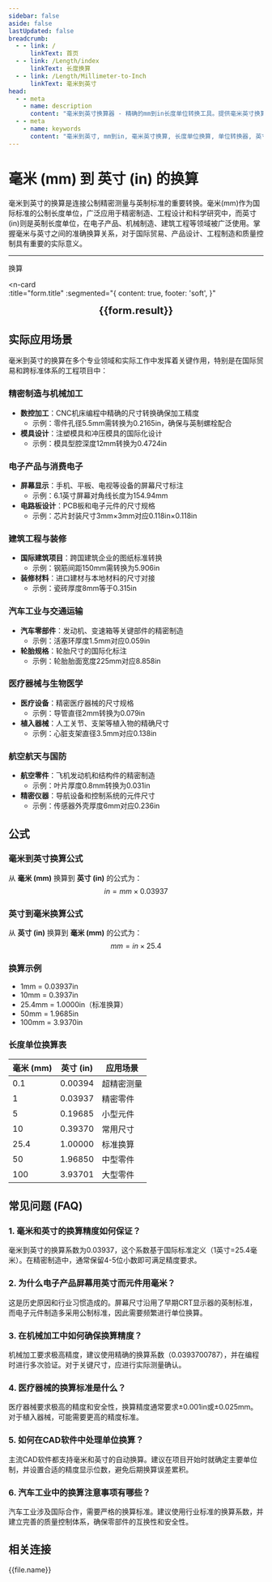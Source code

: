 ```yaml
---
sidebar: false
aside: false
lastUpdated: false
breadcrumb:
  - - link: /
      linkText: 首页
  - - link: /Length/index
      linkText: 长度换算
  - - link: /Length/Millimeter-to-Inch
      linkText: 毫米到英寸
head:
  - - meta
    - name: description
      content: "毫米到英寸换算器 - 精确的mm到in长度单位转换工具。提供毫米英寸换算公式、换算表和工程应用场景。支持在线计算，适用于制造业、电子产品、建筑工程等领域的精密长度单位换算需求。"
  - - meta
    - name: keywords
      content: "毫米到英寸, mm到in, 毫米英寸换算, 长度单位换算, 单位转换器, 英寸换算, 制造业, 电子产品, 建筑工程, 精密制造, 工程测量, 产品设计, 机械加工, 在线换算工具, 英制长度单位, 精密测量"
---
```

# 毫米 (mm) 到 英寸 (in) 的换算

毫米到英寸的换算是连接公制精密测量与英制标准的重要转换。毫米(mm)作为国际标准的公制长度单位，广泛应用于精密制造、工程设计和科学研究中，而英寸(in)则是英制长度单位，在电子产品、机械制造、建筑工程等领域被广泛使用。掌握毫米与英寸之间的准确换算关系，对于国际贸易、产品设计、工程制造和质量控制具有重要的实际意义。

---
<script setup>
import { onMounted, reactive, inject, ref } from 'vue'
import { NButton, NForm, NFormItem, NInput, NInputNumber, NSelect, NCard, useMessage,NGrid ,NGi } from 'naive-ui'
import { defineClientComponent } from 'vitepress'
import { Length } from '../../files';
const seoKey = ['毫米到英寸','mm到in','毫米英寸换算','长度单位换算','单位转换器','英寸换算','制造业','电子产品','建筑工程','精密制造','工程测量','产品设计','机械加工','英制长度单位','精密测量','英寸转换','in换算','屏幕尺寸','零件尺寸','工程制图','技术图纸','制造工艺','质量控制','工程规范','设计标准','测量工具','精度控制','工业标准','制造精度','工程精度','加工精度','尺寸标注','产品规格','设备尺寸','元件尺寸','材料厚度','加工尺寸']
const convert = inject('convert')

const form = reactive({
  number: null,
  result: '',
  title: '毫米 (mm) 到英寸 (in) 的长度单位换算'
})

const convertHandler = () => {
  if (form.number !== null && !isNaN(form.number)) {
    const convertedValue = parseFloat(form.number) * 0.03937
    form.result = `${form.number}mm = ${convertedValue.toFixed(4)}in`
  } else {
    form.result = '请输入有效的数值。'
  }
}
</script>

<n-form size="large" :model="form">
  <n-form-item label="毫米 (mm)">
    <n-input-number v-model:value="form.number" placeholder="输入毫米" style="width: 100%" />
  </n-form-item>
  <n-form-item>
    <n-button type="info" @click="convertHandler" block>换算</n-button>
  </n-form-item>
</n-form>

<n-card  
  :title="form.title"
  :segmented="{
    content: true,
    footer: 'soft',
  }"
>
  <div  style="text-align:center;font-size:20px;">
    <strong>{{form.result}}</strong>
  </div>
    <template #footer>
    <div>
      <span v-for="item of seoKey">{{item}}，</span>
    </div>
  </template>
</n-card>

## 实际应用场景

毫米到英寸的换算在多个专业领域和实际工作中发挥着关键作用，特别是在国际贸易和跨标准体系的工程项目中：

### 精密制造与机械加工
- **数控加工**：CNC机床编程中精确的尺寸转换确保加工精度
  - 示例：零件孔径5.5mm需转换为0.2165in，确保与英制螺栓配合
- **模具设计**：注塑模具和冲压模具的国际化设计
  - 示例：模具型腔深度12mm转换为0.4724in

### 电子产品与消费电子
- **屏幕显示**：手机、平板、电视等设备的屏幕尺寸标注
  - 示例：6.1英寸屏幕对角线长度为154.94mm
- **电路板设计**：PCB板和电子元件的尺寸规格
  - 示例：芯片封装尺寸3mm×3mm对应0.118in×0.118in

### 建筑工程与装修
- **国际建筑项目**：跨国建筑企业的图纸标准转换
  - 示例：钢筋间距150mm需转换为5.906in
- **装修材料**：进口建材与本地材料的尺寸对接
  - 示例：瓷砖厚度8mm等于0.315in

### 汽车工业与交通运输
- **汽车零部件**：发动机、变速箱等关键部件的精密制造
  - 示例：活塞环厚度1.5mm对应0.059in
- **轮胎规格**：轮胎尺寸的国际化标注
  - 示例：轮胎胎面宽度225mm对应8.858in

### 医疗器械与生物医学
- **医疗设备**：精密医疗器械的尺寸规格
  - 示例：导管直径2mm转换为0.079in
- **植入器械**：人工关节、支架等植入物的精确尺寸
  - 示例：心脏支架直径3.5mm对应0.138in

### 航空航天与国防
- **航空零件**：飞机发动机和结构件的精密制造
  - 示例：叶片厚度0.8mm转换为0.031in
- **精密仪器**：导航设备和控制系统的元件尺寸
  - 示例：传感器外壳厚度6mm对应0.236in

## 公式

### 毫米到英寸换算公式
从 **毫米 (mm)** 换算到 **英寸 (in)** 的公式为：
$$ in = mm \times 0.03937 $$

### 英寸到毫米换算公式
从 **英寸 (in)** 换算到 **毫米 (mm)** 的公式为：
$$ mm = in \times 25.4 $$

### 换算示例
- 1mm = 0.03937in
- 10mm = 0.3937in
- 25.4mm = 1.0000in（标准换算）
- 50mm = 1.9685in
- 100mm = 3.9370in

### 长度单位换算表
| 毫米 (mm) | 英寸 (in) | 应用场景 |
|-----------|-----------|----------|
| 0.1 | 0.00394 | 超精密测量 |
| 1 | 0.03937 | 精密零件 |
| 5 | 0.19685 | 小型元件 |
| 10 | 0.39370 | 常用尺寸 |
| 25.4 | 1.00000 | 标准换算 |
| 50 | 1.96850 | 中型零件 |
| 100 | 3.93701 | 大型零件 |

## 常见问题 (FAQ)

### 1. 毫米和英寸的换算精度如何保证？
毫米到英寸的换算系数为0.03937，这个系数基于国际标准定义（1英寸=25.4毫米）。在精密制造中，通常保留4-5位小数即可满足精度要求。

### 2. 为什么电子产品屏幕用英寸而元件用毫米？
这是历史原因和行业习惯造成的。屏幕尺寸沿用了早期CRT显示器的英制标准，而电子元件制造多采用公制标准，因此需要频繁进行单位换算。

### 3. 在机械加工中如何确保换算精度？
机械加工要求极高精度，建议使用精确的换算系数（0.0393700787），并在编程时进行多次验证。对于关键尺寸，应进行实际测量确认。

### 4. 医疗器械的换算标准是什么？
医疗器械要求极高的精度和安全性，换算精度通常要求±0.001in或±0.025mm。对于植入器械，可能需要更高的精度标准。

### 5. 如何在CAD软件中处理单位换算？
主流CAD软件都支持毫米和英寸的自动换算。建议在项目开始时就确定主要单位制，并设置合适的精度显示位数，避免后期换算误差累积。

### 6. 汽车工业中的换算注意事项有哪些？
汽车工业涉及国际合作，需要严格的换算标准。建议使用行业标准的换算系数，并建立完善的质量控制体系，确保零部件的互换性和安全性。

## 相关连接
<n-grid x-gap="12" :cols="2">
  <n-gi v-for="(file, index) in Length" :key="index">
    <n-button
      text
      tag="a"
      :href="file.path"
      type="info"
    >
      {{file.name}}
    </n-button>
  </n-gi>
</n-grid>